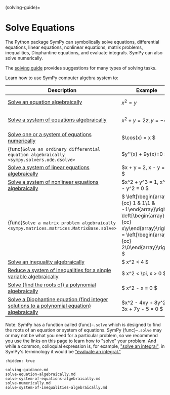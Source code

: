 (solving-guide)=
# Solve Equations

The Python package SymPy can symbolically solve equations, differential
equations, linear equations, nonlinear equations, matrix problems, inequalities,
Diophantine equations, and evaluate integrals. SymPy can also solve numerically.

The [solving guide](solving-guidance.md) provides suggestions for many types of
solving tasks.

Learn how to use SymPy computer algebra system to:

| Description                                                  | Example                                                                                                                     | Solution |
|--------------------------------------------------------------|-----------------------------------------------------------------------------------------------------------------------------|--------------|
| [ Solve an equation algebraically ](solve-equation-algebraically.md)                        | $x^2 = y$ | $x \in \{-\sqrt{y},\sqrt{y}\}$                                                                                                |
| [ Solve a system of equations algebraically ](solve-system-of-equations-algebraically.md)              | $x^2 + y = 2z, y = -4z$ | $\{(x = -\sqrt{6z}, y = -4z),$ ${(x = \sqrt{6z}, y = -4z)\}}$                                                                                        |
|  [Solve one or a system of equations numerically](solve-numerically.md)                           | $\cos(x) = x $ | $ x \approx 0.739085133215161$                                                                                           |
|  {func}`Solve an ordinary differential equation algebraically <sympy.solvers.ode.dsolve>`   | $y''(x) + 9y(x)=0 $ | $ y(x)=C_{1} \sin(3x)+ C_{2} \cos(3x)$                                                    |
|  [ Solve a system of linear equations algebraically ](../../modules/solvers/solvers.rst)        | $x + y = 2, x - y = 0 $ | $ x = 1, y = 1$                                                                                           |
|  [ Solve a system of nonlinear equations algebraically ](../../modules/solvers/solvers.rst)     | $x^2 + y^3 = 1, x^3 - y^2 = 0 $ | $ x = 1, y = 0$                                                                                       |
|  {func}`Solve a matrix problem algebraically <sympy.matrices.matrices.MatrixBase.solve>`                    | $ \left[\begin{array}{cc} 1 & 1\\1 & -1\end{array}\right] \left[\begin{array}{cc} x\\y\end{array}\right] = \left[\begin{array}{cc} 2\\0\end{array}\right] $ | $ \left[\begin{array}{cc} x\\y\end{array}\right] = \left[\begin{array}{cc} 1\\1\end{array}\right]$  |
|  [ Solve an inequality algebraically ](../../modules/solvers/inequalities.rst)                      | $ x^2 < 4 $ | $ -2 < x < 2 $                                                                                                        |
|  [ Reduce a system of inequalities for a single variable algebraically ](solve-system-of-inequalities-algebraically.md)           | $ x^2 < \pi, x > 0 $ | $ 0 < x < \sqrt{pi} $                                                                                                  |
| [ Solve (find the roots of) a polynomial algebraically ](../../modules/polys/basics.rst)                       | $ x^2 - x = 0 $ | $ x \in \{0, 1\} $                                                                                                |
|  [ Solve a Diophantine equation (find integer solutions to a polynomial equation) algebraically ](../../modules/solvers/diophantine.rst)             | $x^2 - 4xy + 8y^2 - 3x + 7y - 5 = 0 $ | $ \{(x = 2, y = 1), (x = 5, y = 1)\}$                                                                                  |

Note: SymPy has a function called {func}`~.solve` which is designed to find the
roots of an equation or system of equations. SymPy {func}`~.solve` may or may
not be what you need for a particular problem, so we recommend you use the links
on this page to learn how to "solve" your problem. And while a common,
colloquial expression is, for example, ["solve an
integral"](../../modules/integrals/integrals.rst), in SymPy's terminology it
would be ["evaluate an integral."](../../modules/integrals/integrals.rst)

```{toctree}
:hidden: true

solving-guidance.md
solve-equation-algebraically.md
solve-system-of-equations-algebraically.md
solve-numerically.md
solve-system-of-inequalities-algebraically.md
```
